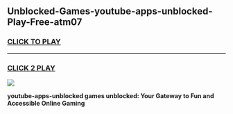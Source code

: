 
## Unblocked-Games-youtube-apps-unblocked-Play-Free-atm07
<h3>
<a href="https://premium76.site?title=youtube-apps-unblocked&ref=23A">CLICK TO PLAY</a></h3>
<hr>

<h3>
<a href="https://premium76.site?title=youtube-apps-unblocked&ref=23A">CLICK 2 PLAY</a>
  
</h3>

<a href="https://premium76.site?title=youtube-apps-unblocked&ref=23A"><img src="https://clearcache.store/games.png"></a>


**youtube-apps-unblocked games unblocked: Your Gateway to Fun and Accessible Online Gaming**
